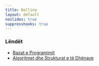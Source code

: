 ```yaml
---
title: Ballina
layout: default
noslides: true
suppresshooks: true
---
```


### Lëndët

- [Bazat e Programimit](/lendet/gjuhe-programuese)
- [Algoritmet dhe Strukturat e të Dhënave](/lendet/algoritmet-dhe-strukturat-e-te-dhenave)
